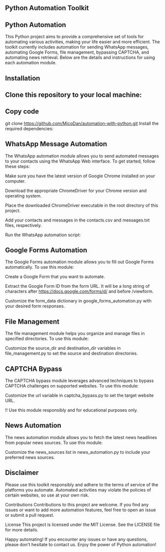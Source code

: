 Python Automation Toolkit
----------------------------

Python Automation
-----------------

This Python project aims to provide a comprehensive set of tools for automating various activities, making your life easier and more efficient. The toolkit currently includes automation for sending WhatsApp messages, automating Google Forms, file management, bypassing CAPTCHA, and automating news retrieval. Below are the details and instructions for using each automation module.

Installation
---------------

Clone this repository to your local machine:
-------------------------------
Copy code
---

git clone https://github.com/MicoDan/automation-with-python.git
Install the required dependencies:


WhatsApp Message Automation
----------------------------

The WhatsApp automation module allows you to send automated messages to your contacts using the WhatsApp Web interface. To get started, follow these steps:

Make sure you have the latest version of Google Chrome installed on your computer.

Download the appropriate ChromeDriver for your Chrome version and operating system.

Place the downloaded ChromeDriver executable in the root directory of this project.

Add your contacts and messages in the contacts.csv and messages.txt files, respectively.

Run the WhatsApp automation script:

Google Forms Automation
---------------------------------
The Google Forms automation module allows you to fill out Google Forms automatically. To use this module:

Create a Google Form that you want to automate.

Extract the Google Form ID from the form URL. It will be a long string of characters after https://docs.google.com/forms/d/ and before /viewform.

Customize the form_data dictionary in google_forms_automation.py with your desired form responses.


File Management
----------------
The file management module helps you organize and manage files in specified directories. To use this module:

Customize the source_dir and destination_dir variables in file_management.py to set the source and destination directories.


CAPTCHA Bypass
--------------------
The CAPTCHA bypass module leverages advanced techniques to bypass CAPTCHA challenges on supported websites. To use this module:

Customize the url variable in captcha_bypass.py to set the target website URL.

!! Use this module responsibly and for educational purposes only.

News Automation
------------------
The news automation module allows you to fetch the latest news headlines from popular news sources. To use this module:

Customize the news_sources list in news_automation.py to include your preferred news sources.

Disclaimer
----------
Please use this toolkit responsibly and adhere to the terms of service of the platforms you automate. Automated activities may violate the policies of certain websites, so use at your own risk.

Contributions
Contributions to this project are welcome. If you find any issues or want to add more automation features, feel free to open an issue or submit a pull request.

License
This project is licensed under the MIT License. See the LICENSE file for more details.

Happy automating! If you encounter any issues or have any questions, please don't hesitate to contact us. Enjoy the power of Python automation!
